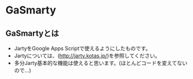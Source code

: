 # GaSmarty
## GaSmartyとは
- JartyをGoogle Apps Scriptで使えるようにしたものです。
- Jartyについては、(http://jarty.kotas.jp/)を参照してください。
- 多分Jarty基本的な機能は使えると思います。(ほとんどコードを変えてないので...)
